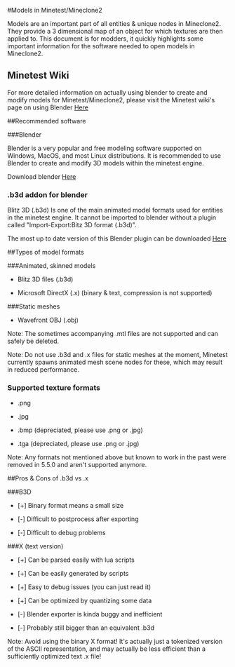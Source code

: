 #Models in Minetest/Mineclone2

Models are an important part of all entities & unique nodes in Mineclone2. They provide a 3 dimensional map of an object for which textures are then applied to. This document is for modders, it quickly highlights some important information for the software needed to open models in Mineclone2.

## Minetest Wiki
For more detailed information on actually using blender to create and modify models for Minetest/Mineclone2, please visit the Minetest wiki's page on using Blender [Here](https://wiki.minetest.net/Using_Blender)

##Recommended software

###Blender

Blender is a very popular and free modeling software supported on Windows, MacOS, and most Linux distributions. It is recommended to use Blender to create and modify 3D models within the minetest engine. 

Download blender [Here](https://www.blender.org/download/)

### .b3d addon for blender

Blitz 3D (.b3d) Is one of the main animated model formats used for entities in the minetest engine. It cannot be imported to blender without a plugin called "Import-Export:Bitz 3D format (.b3d)".

The most up to date version of this Blender plugin can be downloaded [Here](https://github.com/GreenXenith/io_scene_b3d/releases/tag/f189786)

##Types of model formats

###Animated, skinned models
* Blitz 3D files (.b3d)

* Microsoft DirectX (.x) (binary & text, compression is not supported)

###Static meshes
* Wavefront OBJ (.obj)

Note: The sometimes accompanying .mtl files are not supported and can safely be deleted.

Note: Do not use .b3d and .x files for static meshes at the moment, Minetest currently spawns animated mesh scene nodes for these, which may result in reduced performance.

### Supported texture formats

* .png

* .jpg

* .bmp (depreciated, please use .png or .jpg)

* .tga (depreciated, please use .png or .jpg)

Note: Any formats not mentioned above but known to work in the past were removed in 5.5.0 and aren't supported anymore.

##Pros & Cons of .b3d vs .x

###B3D
* [+] Binary format means a small size

* [-] Difficult to postprocess after exporting

* [-] Difficult to debug problems

###X (text version)
* [+] Can be parsed easily with lua scripts

* [+] Can be easily generated by scripts

* [+] Easy to debug issues (you can just read it)

* [+] Can be optimized by quantizing some data

* [-] Blender exporter is kinda buggy and inefficient

* [-] Probably still bigger than an equivalent .b3d

Note: Avoid using the binary X format! It's actually just a tokenized version of the ASCII representation, and may actually be less efficient than a sufficiently optimized text .x file!

